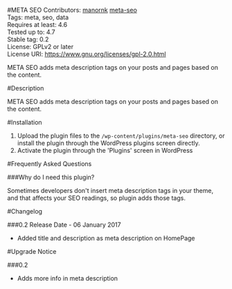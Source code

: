 #META SEO
Contributors: [manornk](http://manornk.me)  [meta-seo](https://wordpress.org/plugins/meta-seo/)<br />
Tags: meta, seo, data <br />
Requires at least: 4.6 <br />
Tested up to: 4.7 <br />
Stable tag: 0.2 <br />
License: GPLv2 or later <br />
License URI: https://www.gnu.org/licenses/gpl-2.0.html <br />

META SEO adds meta description tags on your posts and pages based on the content.

#Description

META SEO adds meta description tags on your posts and pages based on the content.

#Installation

1. Upload the plugin files to the `/wp-content/plugins/meta-seo` directory, or install the plugin through the WordPress plugins screen directly.
1. Activate the plugin through the 'Plugins' screen in WordPress


#Frequently Asked Questions

###Why do I need this plugin?

Sometimes developers don't insert meta description tags in your theme, and that affects your SEO readings, so plugin adds those tags.

#Changelog

###0.2
Release Date - 06 January 2017
* Added title and description as meta description on HomePage

#Upgrade Notice

###0.2
* Adds more info in meta description

